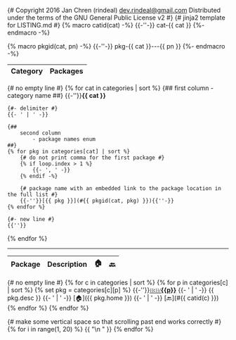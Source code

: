 {#
    Copyright 2016 Jan Chren (rindeal) <dev.rindeal@gmail.com>
    Distributed under the terms of the GNU General Public License v2
#}
{#
    jinja2 template for LISTING.md
#}
{% macro catid(cat) -%}
    {{-''-}} cat-{{ cat }}
{%- endmacro -%}

{% macro pkgid(cat, pn) -%}
    {{-''-}} pkg-{{ cat }}---{{ pn }}
{%- endmacro -%}

<a id="top"></a>

Category | Packages
-------- | --------
{# no empty line #}
{% for cat in categories | sort %}
    {##
        first column
            - category name
    ##}
    {{-''}}<a id="{{ catid(cat) }}"></a>**{{ cat }}**

    {#- delimiter #}
    {{- ' | ' -}}

    {##
        second column
            - package names enum
    ##}
    {% for pkg in categories[cat] | sort %}
        {# do not print comma for the first package #}
        {% if loop.index > 1 %}
            {{- ', ' -}}
        {% endif -%}

        {# package name with an embedded link to the package location in the full list #}
        {{-''}}[{{ pkg }}](#{{ pkgid(cat, pkg) }}){{''-}}
    {% endfor %}

    {#- new line #}
    {{''}}
{% endfor %}

----------------------------------------------------------------------------------------------------

Package | Description | :house: | :back:
------- | ----------- | ------- | ------
{# no empty line #}
{% for c in categories | sort %}
    {% for p in categories[c] | sort %}
        {% set pkg = categories[c][p] %}
        {{-''}}<a id="{{pkgid(c, p)}}"></a><a href="./{{c}}/{{p}}"><sub><sup>{{c}}/</sup></sub><strong>{{p}}</strong></a>
        {{- ' | ' -}}
        {{ pkg.desc }}
        {{- ' | ' -}}
        [:house:]({{ pkg.home }})
        {{- ' | ' -}}
        [:back:](#{{ catid(c) }})
    {% endfor %}
{% endfor %}

{# make some vertical space so that scrolling past end works correctly #}
{% for i in range(1, 20) %}
    {{ "\n&nbsp;" }}
{% endfor %}
